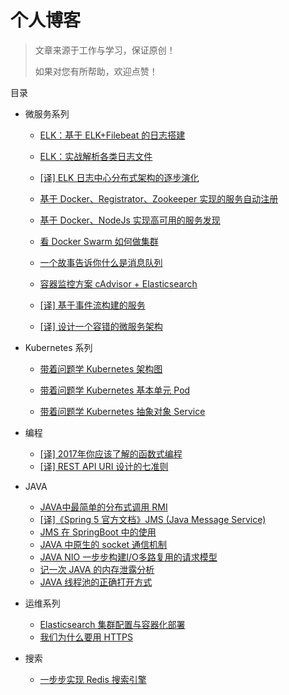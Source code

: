 # 个人博客

> 文章来源于工作与学习，保证原创！
> 
> 如果对您有所帮助，欢迎点赞！

目录

* 微服务系列
    * [ELK：基于 ELK+Filebeat 的日志搭建](https://github.com/jasonGeng88/blog/blob/master/201703/elk.md)

	* [ELK：实战解析各类日志文件](https://github.com/jasonGeng88/blog/blob/master/201703/elk_parse_log.md)

	* [[译] ELK 日志中心分布式架构的逐步演化](https://github.com/jasonGeng88/blog/blob/master/201703/logstash_deploye_scale.md)

	* [基于 Docker、Registrator、Zookeeper 实现的服务自动注册](https://github.com/jasonGeng88/blog/blob/master/201703/service_registry.md)

	* [基于 Docker、NodeJs 实现高可用的服务发现](https://github.com/jasonGeng88/blog/blob/master/201704/service_discovery.md)

	* [看 Docker Swarm 如何做集群](https://github.com/jasonGeng88/blog/blob/master/201704/docker_swarm.md)

	* [一个故事告诉你什么是消息队列](https://github.com/jasonGeng88/blog/blob/master/201705/MQ.md)

	* [容器监控方案 cAdvisor + Elasticsearch](https://github.com/jasonGeng88/blog/blob/master/201705/cadvisor.md) 

	* [[译] 基于事件流构建的服务](https://github.com/jasonGeng88/blog/blob/master/201706/event.md)

	* [[译] 设计一个容错的微服务架构](https://github.com/jasonGeng88/blog/blob/master/201708/microservice-for-failure.md)

* Kubernetes 系列

	* [带着问题学 Kubernetes 架构图](https://github.com/jasonGeng88/blog/blob/master/201707/k8s-architecture.md)
	 
	* [带着问题学 Kubernetes 基本单元 Pod](https://github.com/jasonGeng88/blog/blob/master/201707/k8s-pod.md)

	* [带着问题学 Kubernetes 抽象对象 Service](https://github.com/jasonGeng88/blog/blob/master/201707/k8s-service.md)

* 编程
	* [[译] 2017年你应该了解的函数式编程](https://github.com/jasonGeng88/blog/blob/master/201705/functional_programming.md)
	* [[译] REST API URI 设计的七准则](https://github.com/jasonGeng88/blog/blob/master/201706/rest-api.md) 

* JAVA
	* [JAVA中最简单的分布式调用 RMI](https://github.com/jasonGeng88/blog/blob/master/201704/rmi.md)
	* [[译]《Spring 5 官方文档》JMS (Java Message Service)](https://github.com/jasonGeng88/spring5-translate)
	* [JMS 在 SpringBoot 中的使用](https://github.com/jasonGeng88/blog/blob/master/201706/jms.md)
	* [JAVA 中原生的 socket 通信机制](https://github.com/jasonGeng88/blog/blob/master/201708/java-socket.md)
	* [JAVA NIO 一步步构建I/O多路复用的请求模型](https://github.com/jasonGeng88/blog/blob/master/201708/java-nio.md)
	* [记一次 JAVA 的内存泄露分析](https://github.com/jasonGeng88/blog/blob/master/201710/java-analysis.md)
	* [JAVA 线程池的正确打开方式](https://github.com/jasonGeng88/blog/blob/master/201802/java-threadpool.md)
	
* 运维系列
	* [Elasticsearch 集群配置与容器化部署](https://github.com/jasonGeng88/blog/blob/master/201704/es_cluster.md)
	* [我们为什么要用 HTTPS](https://github.com/jasonGeng88/blog/blob/master/201705/https.md)

* 搜索
	* [一步步实现 Redis 搜索引擎](https://github.com/jasonGeng88/blog/blob/master/201706/redis-search.md)
